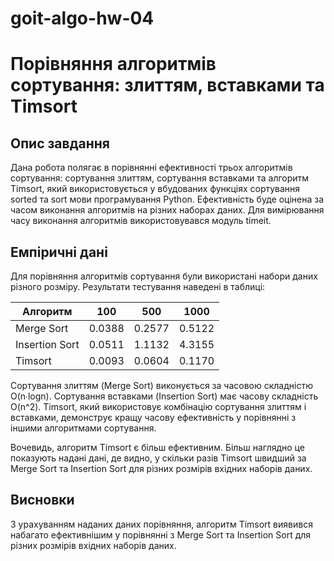 # goit-algo-hw-04
# Порівняння алгоритмів сортування: злиттям, вставками та Timsort

## Опис завдання
Дана робота полягає в порівнянні ефективності трьох алгоритмів сортування: сортування злиттям, сортування вставками та алгоритм Timsort, який використовується у вбудованих функціях сортування sorted та sort мови програмування Python. Ефективність буде оцінена за часом виконання алгоритмів на різних наборах даних. Для вимірювання часу виконання алгоритмів використовувався модуль timeit.

## Емпіричні дані
Для порівняння алгоритмів сортування були використані набори даних різного розміру. Результати тестування наведені в таблиці:

| Алгоритм | 100 | 500 | 1000 |
| --- | --- | --- | --- |
| Merge Sort | 0.0388 | 0.2577 | 0.5122 |
| Insertion Sort | 0.0511 | 1.1132 | 4.3155 |
| Timsort | 0.0093 | 0.0604 | 0.1170 |

Сортування злиттям (Merge Sort) виконується за часовою складністю O(n∙logn). Сортування вставками (Insertion Sort) має часову складність O(n^2). Timsort, який використовує комбінацію сортування злиттям і вставками, демонструє кращу часову ефективність у порівнянні з іншими алгоритмами сортування.

Вочевидь, алгоритм Timsort є більш ефективним. Більш наглядно це показують надані дані, де видно, у скільки разів Timsort швидший за Merge Sort та Insertion Sort для різних розмірів вхідних наборів даних.

## Висновки
З урахуванням наданих даних порівняння, алгоритм Timsort виявився набагато ефективнішим у порівнянні з Merge Sort та Insertion Sort для різних розмірів вхідних наборів даних.
